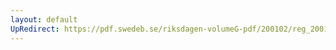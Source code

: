 ```yaml
---
layout: default
UpRedirect: https://pdf.swedeb.se/riksdagen-volumeG-pdf/200102/reg_200102/reg_200102_0121.pdf
---
```


